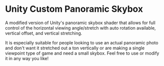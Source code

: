 # Unity Custom Panoramic Skybox
A modified version of Unity's panoramic skybox shader that allows for full control of the horizontal viewing angle/stretch with auto rotation available, vertical offset, and vertical stretching.

It is especially suitable for people looking to use an actual panoramic photo and don't want it stretched out a ton vertically or are making a single viewpoint type of game and need a small skybox.
Feel free to use or modify it in any way you like!
